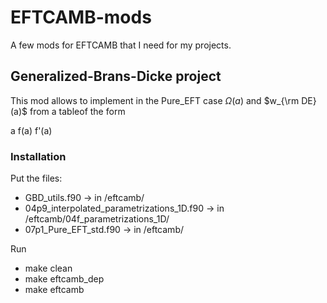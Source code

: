# EFTCAMB-mods
A few mods for EFTCAMB that I need for my projects.

## Generalized-Brans-Dicke project
This mod allows to implement in the Pure_EFT case $\Omega(a)$ and $w_{\rm DE}(a)$ from a tableof the form

a f(a) f'(a)

### Installation

Put the files:
- GBD_utils.f90                              -> in /eftcamb/
- 04p9_interpolated_parametrizations_1D.f90  -> in /eftcamb/04f_parametrizations_1D/
- 07p1_Pure_EFT_std.f90                      -> in /eftcamb/

Run 
  - make clean
  - make eftcamb_dep
  - make eftcamb
  
  

